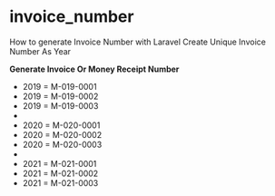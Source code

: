 # invoice_number
How to generate Invoice Number with Laravel
Create Unique Invoice Number As Year


 <b>Generate Invoice Or Money Receipt Number</b>
 
 * 2019 = M-019-0001
 * 2019 = M-019-0002
 * 2019 = M-019-0003
 *
 * 2020 = M-020-0001
 * 2020 = M-020-0002
 * 2020 = M-020-0003
 *
 * 2021 = M-021-0001
 * 2021 = M-021-0002
 * 2021 = M-021-0003
